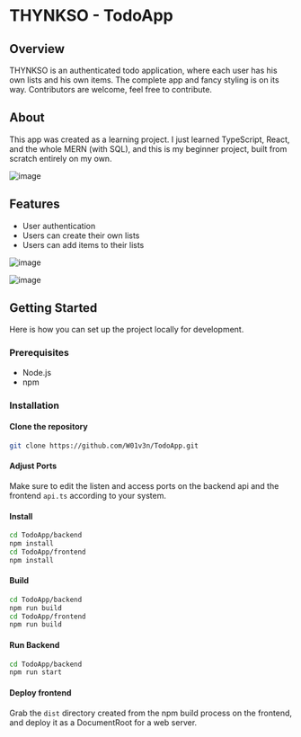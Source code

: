 # THYNKSO - TodoApp

## Overview
THYNKSO is an authenticated todo application, where each user has his own lists and his own items. The complete app and fancy styling is on its way. Contributors are welcome, feel free to contribute.

## About
This app was created as a learning project. I just learned TypeScript, React, and the whole MERN (with SQL), and this is my beginner project, built from scratch entirely on my own.

![image](https://github.com/W01v3n/TodoApp/assets/69687310/96760896-339a-4abd-8565-288277aae3f6)

## Features
- User authentication
- Users can create their own lists
- Users can add items to their lists

![image](https://github.com/W01v3n/TodoApp/assets/69687310/825a76b9-11d6-4738-9a7b-801a56c811f5)

![image](https://github.com/W01v3n/TodoApp/assets/69687310/78f61d0b-5d6a-48c8-96d8-9d7d8e54da57)


## Getting Started
Here is how you can set up the project locally for development.

### Prerequisites
- Node.js
- npm

### Installation
#### Clone the repository
```bash
git clone https://github.com/W01v3n/TodoApp.git
```
#### Adjust Ports
Make sure to edit the listen and access ports on the backend api and the frontend `api.ts` according to your system.

#### Install
```bash
cd TodoApp/backend
npm install
cd TodoApp/frontend
npm install
```
#### Build
```bash
cd TodoApp/backend
npm run build
cd TodoApp/frontend
npm run build
```

#### Run Backend
```bash
cd TodoApp/backend
npm run start
```

#### Deploy frontend
Grab the `dist` directory created from the npm build process on the frontend, and deploy it as a DocumentRoot for a web server.
